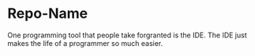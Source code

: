 # Repo-Name

One programming tool that people take forgranted is the IDE.
The IDE just makes the life of a programmer so much easier.

